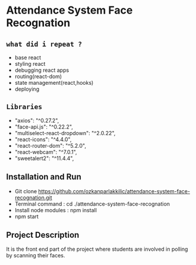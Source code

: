 # Attendance System Face Recognation

## `what did i repeat ?`

- base react
- styling react
- debugging react apps
- routing(react-dom)
- state management(react,hooks)
- deploying

## `Libraries`
 -  "axios": "^0.27.2",
 - "face-api.js": "^0.22.2",
 -  "multiselect-react-dropdown": "^2.0.22",
 -  "react-icons": "^4.4.0",
 -  "react-router-dom": "^5.2.0",
 -  "react-webcam": "^7.0.1",
 -  "sweetalert2": "^11.4.4",

## Installation and Run

- Git clone https://github.com/ozkanparlakkilic/attendance-system-face-recognation.git
- Terminal command : cd ./attendance-system-face-recognation
- Install node modules : npm install
- npm start

## Project Description 

It is the front end part of the project where students are involved in polling by scanning their faces.

